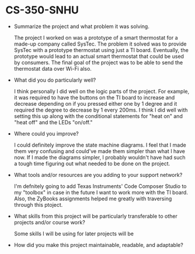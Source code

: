 # CS-350-SNHU

- Summarize the project and what problem it was solving.

  The project I worked on was a prototype of a  smart thermostat for a made-up company called SysTec. The problem it solved was to provide SysTec with a prototype thermostat using just a TI board. Eventually, the prototype would lead to an actual smart thermostat that could be used by consumers. The final goal of the project was to be able to send the thermostat data over Wi-Fi also.
  
- What did you do particularly well?

  I think personally I did well on the logic parts of the project. For example, it was required to have the buttons on the TI board to increase and decrease depending on if you pressed either one by 1 degree and it required the degree to decrease by 1 every 200ms. I think I did well with setting this up along with the conditional statements for "heat on" and "heat off" and the LEDs "on/off."
  
- Where could you improve?

  I could definitely improve the state machine diagrams. I feel that I made them very confusing and could've made them simpler than what I have now. If I made the diagrams simpler, I probably wouldn't have had such a tough time figuring out what needed to be done on the project.
  
- What tools and/or resources are you adding to your support network?

  I'm defnitely going to add Texas Instruments' Code Composer Studio to my "toolbox" in case in the future I want to work more with the TI board. Also, the ZyBooks assignments helped me greatly with traversing through this ptoject.
  
- What skills from this project will be particularly transferable to other projects and/or course work?

  Some skills I will be using for later projects will be 
  
- How did you make this project maintainable, readable, and adaptable?
